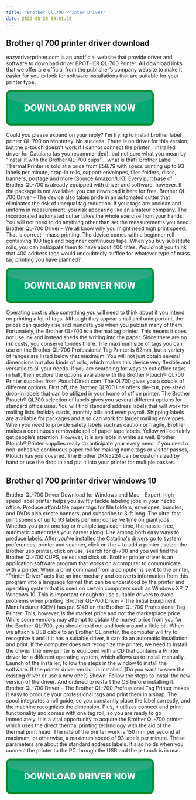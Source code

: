 ```yaml
---
title: "Brother Ql 700 Printer Driver"
date: 2022-08-28 09:01:29
---
```


## Brother ql 700 printer driver download

eazydriverprinter.com is an unofficial website that provide driver and software to download driver BROTHER QL-700 Printer. All download links that we offer are official from the publisher’s company website to make it easier for you to look for software installations that are suitable for your printer type.

[![button](https://github.com/driverbay/driverbay.github.io/blob/main/dlbutton.png?raw=true)](https://printerpatch.com/download-printer-driver)


Could you please expand on your reply? I'm trying to install brother label printer QL-700 on Monterey. No success. There is no driver for this version, but the p-touch doesn't work if I cannot connect the printer. I installed driver for Catalana (as you recommended), but not sure what you mean by "install it with the Brother QL-700 cups"... what is that?
Brother Label Thermal Printer is sold at a price from £58.79 with specs printing up to 93 labels per minute, drop-in rolls, support envelopes, files folders, discs, banners, postage and more (Source Amazon/UK). Every purchase of Brother QL-700 is already equipped with driver and software, however. If the package is not available, you can download it here for free.
Brother QL-700 Driver – The device also takes pride in an automated cutter that eliminates the risk of unequal tag reduction. If your tags are unclean and uniform in measurement, you risk appearing like an amateur company. The incorporated automated cutter takes the whole exercise from your hands. You will not need to do anything other than set the measurements you need.
Brother QL-700 Driver – We all know why you might need high print speed. That is correct – mass printing. The device comes with a beginner roll containing 100 tags and beginner continuous tape. When you buy substitute rolls, you can anticipate them to have about 400 titles. Would not you think that 400 address tags would undoubtedly suffice for whatever type of mass tag printing you have planned?

[![button](https://github.com/driverbay/driverbay.github.io/blob/main/dlbutton.png?raw=true)](https://printerpatch.com/download-printer-driver)


Operating cost is also something you will need to think about if you intend on printing a lot of tags. Although they appear small and unimportant, the prices can quickly rise and inundate you when you publish many of them. Fortunately, the Brother QL-700 is a thermal tag printer. This means it does not use ink and instead sheds the writing into the paper. Since there are no ink costs, you conserve tonnes there.
The maximum size of tags you can use on the Brother QL-700 Professional Tag Printer is 62mm, but a variety of ranges are listed below that maximum. You will not just obtain several dimensions but also kinds of rolls, which makes this device very flexible and versatile to all your needs.
If you are searching for ways to cut office tasks in half, then explore the options available with the Brother Ptouch® QL700 Printer supplies from PtouchDirect.com. The QL700 gives you a couple of different options. First off, the Brother QL700 line offers die-cut, pre-sized drop-in labels that can be utilized in your home of office printer. The Brother Ptouch® QL700 selection of labels gives you several different options for standard office uses. You will find standard address labels that will work for mailing lists, holiday cards, monthly bills and even payroll. Shipping labels are available for packages and also can work for larger mailing envelopes.
When you need to provide safety labels such as caution or fragile, Brother makes a continuous removable roll of paper tape labels. Yellow will certainly get people’s attention. However, it is available in white as well. Brother Ptouch® Printer supplies really do anticipate your every need. If you need a non-adhesive continuous paper roll for making name tags or visitor passes, Ptouch has you covered. The Brother DKN5224 can be custom sized by hand or use the drop in and put it into your printer for multiple passes.

## Brother ql 700 printer driver windows 10

Brother QL-700 Driver Download for Windows and Mac – Expert, high-speed label printer helps you swiftly tackle labeling jobs in your hectic office. Produce affordable paper tags for file folders, envelopes, bundles, and DVDs also create banners, and subscribe to 3-ft long. The ultra-fast print speeds of up to 93 labels per min; conserve time on giant jobs. Whether you print one tag or multiple tags each time, the hassle-free, automatic cutter rates your career along. Use among both easy ways to produce labels.
After you've installed the Catalina's drivers go to system preferences, printer and scanner, click on the + to add a printer , select the Brother usb printer, click on use, search for ql-700 and you will find the Brother QL-700 CUPS, select and click ok.
Brother printer driver is an application software program that works on a computer to communicate with a printer. When a print command from a computer is sent to the printer, “Printer Driver” acts like an intermediary and converts information from this program into a language format that can be understood by the printer and operating system that is used on certain computers such as Windows XP, 7, Windows 10. This is important enough to use suitable drivers to avoid problems when printing.
Brother QL-700 Driver – The Initial Equipment Manufacturer (OEM) has put $149 on the Brother QL-700 Professional Tag Printer. This, however, is the market price and not the marketplace price. While some vendors may attempt to obtain the market price from you for the Brother QL-700, you should hold out and look around a little bit.
When we attach a USB cable to an Brother QL printer, the computer will try to recognize it and if it has a suitable driver, it can do an automatic installation and print. If the computer does not recognize the printer, we need to install the driver. The new printer is equipped with a CD that contains a Printer driver for a different operating system, which allows us to install manually.
Launch of the installer; follow the steps in the window to install the software.
If the printer driver version is installed, [Do you want to save the existing driver or use a new one?] Shown. Follow the steps to install the new version of the driver. And ordered to restart the OS before installing it.
Brother QL-700 Driver – The Brother QL-700 Professional Tag Printer makes it easy to produce your professional tags and print them in a snap. The spool integrates a roll guide, so you constantly place the label correctly, and the machine recognizes the dimension. Plus, it utilizes connect and print functionality and comes with one tag roll, so you are ready to go immediately.
It is a vital opportunity to acquire the Brother QL-700 printer which uses the direct thermal printing technology with the aid of the thermal print head. The rate of the printer work is 150 mm per second at maximum, or otherwise, a maximum speed of 93 labels per minute. These parameters are about the standard address labels. It also holds when you connect the printer to the PC through the USB and the p-touch is in use.


[![button](https://github.com/driverbay/driverbay.github.io/blob/main/dlbutton.png?raw=true)](https://printerpatch.com/download-printer-driver)